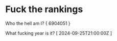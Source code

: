 # Fuck the rankings

Who the hell am I?
{ 6904051 }

What fucking year is it?
[ 2024-09-25T21:00:00Z ]
